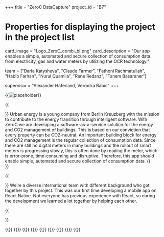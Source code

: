 +++
title = "ZeroC DataCapture"
project_id = "B7"

# Properties for displaying the project in the project list
card_image = "Logo_ZeroC_combi_bl.png"
card_description = "Our app enables a simple, automated and secure collection of consumption data from electricity, gas and water meters by utilizing the OCR technology."


team = ["Daria Katysheva", "Claude Farmer", "Fathoni Rachmatullah", "Habib Farhan", "Nurul Quamila", "Rene Redanz", "Tanem Basaraner"]

supervisor = "Alexander Haferland, Veronika Babic"
+++

{{<image src="Logo_ZeroC_combi_bl.png" alt="placeholder" >}}

{{<section title="Our Goal">}}
Urban energy is a young company from Berlin Kreuzberg with the mission to contribute to the energy transition through intelligent software. With ZeroC we are developing a software-as-a-service solution for the energy and CO2 management of buildings. This is based on our conviction that every property can be CO2-neutral. An important building block for energy and CO2 management is the regular collection of consumption data. Since there are still no digital meters in many buildings and the rollout of smart meters is progressing slowly, this is often done by reading the meter, which is error-prone, time-consuming and disruptive. Therefore, this app should enable simple, automated and secure collection of consumption data.
{{</section>}}

{{<section title="The Team">}}
We’re a diverse international team with different background who got together by this project. This was our first time developing a mobile app on React Native. Not everyone has previous experience with React, so during the development we learned a lot together by helping each other.

{{</section >}}

{{<gallery>}}
{{<team-member image="Daria.jpg" name="Daria Katysheva">}}
{{<team-member image="Claude.jpg" name="Claude Farmer">}}
{{<team-member image="Fathoni.jpg" name="Fathoni Rachmatullah">}}
{{<team-member image="hacker.png" name="Habib Farhan">}}
{{<team-member image="Elsya.jpg" name="Nurul Quamila">}}
{{<team-member image="ReneRedanz.jpg" name="Rene Redanz">}}
{{<team-member image="hacker.png" name="Tanem Basaraner">}}
{{</gallery>}}
